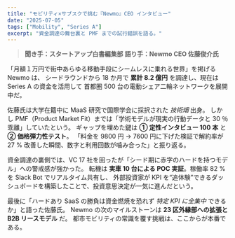 ```yaml
---
title: "モビリティ×サブスクで挑む『Newmo』CEO インタビュー"
date: "2025-07-05"
tags: ["Mobility", "Series A"]
excerpt: "資金調達の舞台裏と PMF までの試行錯誤を語る。"
---
```

> **聞き手：スタートアップ白書編集部**
> **語り手：Newmo CEO 佐藤俊介氏**

「月額１万円で街中あらゆる移動手段にシームレスに乗れる世界」を掲げる Newmo は、
シードラウンドから 18 か月で **累計 8.2 億円** を調達し、現在は Series A の資金を活用して
首都圏 500 台の電動シェア二輪ネットワークを展開中だ。

佐藤氏は大学在籍中に MaaS 研究で国際学会に採択された *技術畑* 出身。
しかし PMF（Product Market Fit）までは「学術モデルが現実の行動データと 30 ％ 乖離」していたという。
ギャップを埋めた鍵は **① 定性インタビュー 100 本** と **② 価格弾力性テスト**。
「料金を 9800 円 → 7600 円に下げた検証で解約率が 27 % 改善した瞬間、数字と利用回数が噛み合った」と振り返る。

資金調達の裏側では、VC 17 社を回ったが「シード期に赤字のハードを持つモデル」への警戒感が強かった。
転機は **実車 10 台による POC 実証**。稼働率 82 % を Slack Bot でリアルタイム共有し、
外部投資家が KPI を“追体験”できるダッシュボードを構築したことで、投資意思決定が一気に進んだという。

最後に「ハードあり SaaS の勝負は資金燃焼を恐れず *特定 KPI に全集中* できるか」と語った佐藤氏。
Newmo の次のマイルストーンは **23 区外縁部への拡張と B2B リースモデル** だ。
都市モビリティの常識を覆す挑戦は、ここからが本番である。
